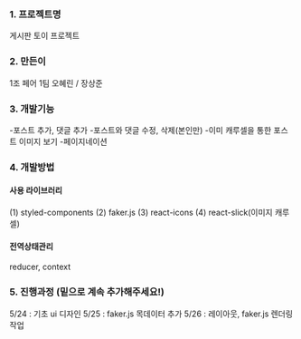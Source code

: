 ### 1. 프로젝트명

게시판 토이 프로젝트

### 2. 만든이

1조 페어 1팀
오혜린 / 장상준

### 3. 개발기능

-포스트 추가, 댓글 추가 -포스트와 댓글 수정, 삭제(본인만) -이미 캐루셀을 통한 포스트 이미지 보기 -페이지네이션

### 4. 개발방법

#### 사용 라이브러리

(1) styled-components
(2) faker.js
(3) react-icons
(4) react-slick(이미지 캐루셀)

#### 전역상태관리

reducer, context

### 5. 진행과정 (밑으로 계속 추가해주세요!)

5/24 : 기초 ui 디자인
5/25 : faker.js 목데이터 추가
5/26 : 레이아웃, faker.js 렌더링 작업

